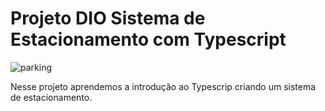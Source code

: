 # Projeto DIO Sistema de Estacionamento com Typescript
![parking](https://user-images.githubusercontent.com/101996367/176485337-61dc1103-ccfc-4f8e-8499-eab3e0c293a7.png)

Nesse projeto aprendemos a introdução ao Typescrip criando um sistema de estacionamento.

